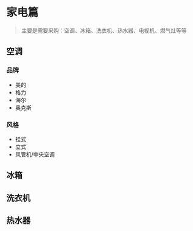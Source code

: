 # 家电篇
>主要是需要采购：空调、冰箱、洗衣机、热水器、电视机、燃气灶等等
## 空调
### 品牌
- 美的
- 格力
- 海尔
- 奥克斯
### 风格
- 挂式
- 立式
- 风管机/中央空调
## 冰箱
## 洗衣机
## 热水器

